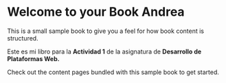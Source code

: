 Welcome to your **Book Andrea** 
============================

This is a small sample book to give you a feel for how book content is
structured.

Este es mi libro para la **Actividad 1** de la asignatura de **Desarrollo de Plataformas Web.**

Check out the content pages bundled with this sample book to get started.

